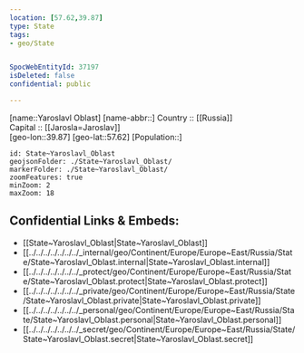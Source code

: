 ```yaml
---
location: [57.62,39.87] 
type: State
tags:
- geo/State


SpocWebEntityId: 37197
isDeleted: false
confidential: public

---
```

[name::Yaroslavl Oblast] 
[name-abbr::] 
Country :: [[Russia]]  
Capital :: [[Jarosla=Jaroslav]]  
[geo-lon::39.87] 
[geo-lat::57.62] 
[Population::] 



```leaflet
id: State~Yaroslavl_Oblast
geojsonFolder: ./State~Yaroslavl_Oblast/
markerFolder: ./State~Yaroslavl_Oblast/
zoomFeatures: true 
minZoom: 2 
maxZoom: 18
```


## Confidential Links & Embeds: 
- [[State~Yaroslavl_Oblast|State~Yaroslavl_Oblast]]  
- [[../../../../../../../_internal/geo/Continent/Europe/Europe~East/Russia/State/State~Yaroslavl_Oblast.internal|State~Yaroslavl_Oblast.internal]] 
- [[../../../../../../../_protect/geo/Continent/Europe/Europe~East/Russia/State/State~Yaroslavl_Oblast.protect|State~Yaroslavl_Oblast.protect]] 
- [[../../../../../../../_private/geo/Continent/Europe/Europe~East/Russia/State/State~Yaroslavl_Oblast.private|State~Yaroslavl_Oblast.private]] 
- [[../../../../../../../_personal/geo/Continent/Europe/Europe~East/Russia/State/State~Yaroslavl_Oblast.personal|State~Yaroslavl_Oblast.personal]] 
- [[../../../../../../../_secret/geo/Continent/Europe/Europe~East/Russia/State/State~Yaroslavl_Oblast.secret|State~Yaroslavl_Oblast.secret]] 

